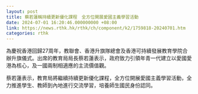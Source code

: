 ```yaml
---
layout: post
title: 蔡若蓮稱持續更新優化課程　全方位開展愛國主義學習活動
date: 2024-07-01 16:20:46.000000000 +08:00
link: https://news.rthk.hk/rthk/ch/component/k2/1759818-20240701.htm
categories: rthk
---
```


為慶祝香港回歸27周年，教聯會、香港升旗隊總會及香港可持續發展教育學院合辦升旗儀式。出席的教育局局長蔡若蓮表示，政府致力引領年青一代建立以愛國愛港為核心，及一國兩制相適應的主流價值觀。

蔡若蓮表示，教育局將繼續持續更新優化課程，全方位開展愛國主義學習活動，全力推進學生、教師到內地進行交流學習，培養師生國民身份認同。
